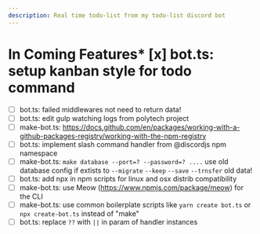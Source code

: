 ```yaml
---
description: Real time todo-list from my todo-list discord bot
---
```


# In Coming Features* [x] bot.ts: setup kanban style for todo command
* [ ] bot.ts: failed middlewares not need to return data!
* [ ] bot.ts: edit gulp watching logs from polytech project
* [ ] make-bot.ts: https://docs.github.com/en/packages/working-with-a-github-packages-registry/working-with-the-npm-registry
* [ ] bot.ts: implement slash command handler from @discordjs npm namespace
* [ ] make-bot.ts: `make database --port=? --password=? ....` use old database config if extists to `--migrate` `--keep` `--save` `--trnsfer` old data!
* [ ] bot.ts: add npx in npm scripts for linux and osx distrib compatibility
* [ ] make-bot.ts: use Meow (https://www.npmjs.com/package/meow) for the CLI
* [ ] make-bot.ts: use common boilerplate scripts like `yarn create bot.ts` or `npx create-bot.ts` instead of "make"
* [ ] bot.ts: replace `??` with `||` in param of handler instances